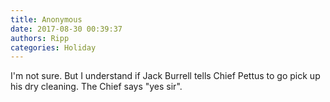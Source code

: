 ```yaml
---
title: Anonymous
date: 2017-08-30 00:39:37
authors: Ripp
categories: Holiday
---
```


 I'm not sure. But I understand if Jack Burrell tells Chief Pettus to go pick up his dry cleaning. The Chief says "yes sir".